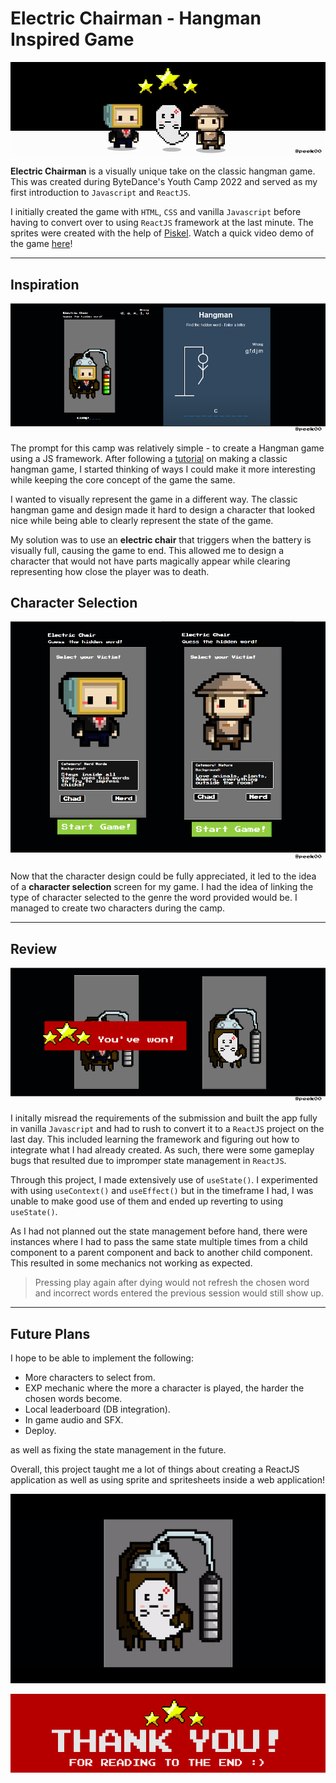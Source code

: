 # Electric Chairman - Hangman Inspired Game
![ElectricHangMan](/images/banner_img.png)

**Electric Chairman** is a visually unique take on the classic hangman game. This was created during ByteDance's Youth Camp 2022 and served as my first introduction to `Javascript` and `ReactJS`. 

I initially created the game with `HTML`, `CSS` and vanilla `Javascript` before having to convert over to using `ReactJS` framework at the last minute. The sprites were created with the help of [Piskel](https://www.piskelapp.com/). Watch a quick video demo of the game [here](https://youtu.be/1JlDpZ1Sw8I)!

___

## Inspiration
![Comparison](/images/comparison.png)

The prompt for this camp was relatively simple - to create a Hangman game using a JS framework. After following a [tutorial](https://www.youtube.com/watch?v=fsK9pydvDvY&t=2029s&ab_channel=NinjasHub) on making a classic hangman game, I started thinking of ways I could make it more interesting while keeping the core concept of the game the same.

I wanted to visually represent the game in a different way. The classic hangman game and design made it hard to design a character that looked nice while being able to clearly represent the state of the game. 

My solution was to use an **electric chair** that triggers when the battery is visually full, causing the game to end. This allowed me to design a character that would not have parts magically appear while clearing representing how close the player was to death.

## Character Selection

![Character Selection](/images/charSelect.png)

Now that the character design could be fully appreciated, it led to the idea of a **character selection** screen for my game. I had the idea of linking the type of character selected to the genre the word provided would be. I managed to create two characters during the camp. 

___

## Review
![End Screens](/images/endScreens.png)


I initally misread the requirements of the submission and built the app fully in vanilla `Javascript` and had to rush to convert it to a `ReactJS` project on the last day. This included learning the framework and figuring out how to integrate what I had already created. As such, there were some gameplay bugs that resulted due to impromper state management in `ReactJS`. 

Through this project, I made extensively use of `useState()`. I experimented with using `useContext()` and `useEffect()` but in the timeframe I had, I was unable to make good use of them and ended up reverting to using `useState()`. 

As I had not planned out the state management before hand, there were instances where I had to pass the same state multiple times from a child component to a parent component and back to another child component. This resulted in some mechanics not working as expected. 

> Pressing play again after dying would not refresh the chosen word and incorrect words entered the previous session would still show up. 

___

## Future Plans

I hope to be able to implement the following:
- More characters to select from.
- EXP mechanic where the more a character is played, the harder the chosen words become.
- Local leaderboard (DB integration).
- In game audio and SFX.
- Deploy.

as well as fixing the state management in the future.

Overall, this project taught me a lot of things about creating a ReactJS application as well as using sprite and spritesheets inside a web application!

![Death Animation](/images/deathGif.gif)


![](/images/end.png)







